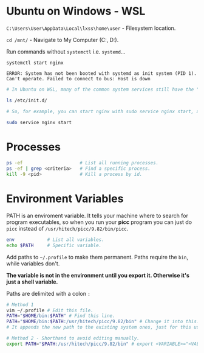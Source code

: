 # Ubuntu on Windows - WSL

`C:\Users\User\AppData\Local\lxss\home\user` - Filesystem location.

`cd /mnt/` - Navigate to My Computer (C:, D:).

Run commands without `systemctl` i.e. `systemd`...

```
systemctl start nginx

ERROR: System has not been booted with systemd as init system (PID 1). Can't operate. Failed to connect to bus: Host is down
```

```bash
# In Ubuntu on WSL, many of the common system services still have the "old" init.d scripts available to be used in place of systemctl with Systemd units.

ls /etc/init.d/

# So, for example, you can start nginx with sudo service nginx start, and it will run the /etc/init.d/nginx script with the start argument.

sudo service nginx start
```

# Processes

```bash
ps -ef                     # List all running processes.
ps -ef | grep <criteria>   # Find a specific process.
kill -9 <pid>              # Kill a process by id.
```

# Environment Variables

PATH is an enviroment variable. It tells your machine where to search for program executables, so when you run your **picc** program you can just do `picc` instead of `/usr/hitech/picc/9.82/bin/picc`.

```bash
env            # List all variables.
echo $PATH     # Specific variable.
```

Add paths to `~/.profile` to make them permanent. Paths require the `bin`, while variables don't.

**The variable is not in the environment until you export it. Otherwise it's just a shell variable.**

Paths are delimited with a colon `:`

```bash
# Method 1
vim ~/.profile # Edit this file.
PATH="$HOME/bin:$PATH" # Find this line.
PATH="$HOME/bin:$PATH:/usr/hitech/picc/9.82/bin" # Change it into this.
# It appends the new path to the existing system ones, just for this user.

# Method 2 - Shorthand to avoid editing manually.
export PATH="$PATH:/usr/hitech/picc/9.82/bin" # export <VARIABLE>="<VALUE>"
```
